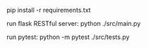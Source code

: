 pip install -r requirements.txt

run flask RESTful server:
python ./src/main.py

run pytest:
python -m pytest ./src/tests.py
